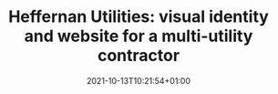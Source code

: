 ---
title: "Heffernan Utilities: visual identity and website for a multi-utility contractor"
date: 2021-10-13T10:21:54+01:00
draft: false
description: "Creating a visual identity, brand guidelines and marketing website for a family run multi-utility contractor based in the North of England."
slug: "heffernan-utilities"
topics: ["Case Study"]
keywords: ["visual identity design", "branding", "website design", "website developement"]
syndicate: "false"
layout: "project"
blocks:
  - template: "hero"
    image: "/v1634117838/hc/heffernan-utilities-cover.jpg"
    image_caption: "Nº01 On site with Heffernan Utilities"
    image_alt: "Roadworker in high-visability jacket and white hard hat  laying water pipes"
    image_ratio: "wide"
  - template: "body-copy"
    heading: "Overview"
    content: "<p>Multi-utility contractor Heffernan Utilities provide Water, Gas and Electricity services across England.</p><p>Over the years, the business has built a strong reputation among existing clients. However, their existing identity – and off the peg Wordpress theme – failed to convey the value of their offering, their experience and expertise.</p><p>During the first Covid-19 lockdown, the Heffernan Utilities team reached out with an aim to move the business forward and win larger contracts.</p>"
  - template: "body-copy"
    heading: "Key objectives"
    content: "<p>Project objectives were defined as:</p><p><strong>1. Create a respectable visual identity</strong>, suitable for a variety of applications, both online and offline.</p>
    <p><strong>2. Design and build a professional website</strong> to clearly present Heffernan Utilities core offer and demonstrate credibility.</p>
    <p><strong>3. Create documentation and marketing material</strong>, including a website management guide, brand guidelines, business card templates and a bi-fold brochure for prospective clients.</p>"
  - template: "body-copy"
    heading: "Visual Identity"
    content: "<p>Part of the identity project involved changing the brand name from ‘LJH Utilities’ to ‘Heffernan Utilities’. However, there were concerns this change might confuse existing clients.</p><p>To help prevent this we began with the existing colour palette. Although it felt flat and uninspiring, we agreed the colours were heading in the right direction. With a few tweaks we were able to develop a vibrant palette, which remained familiar to existing clients and well suited to the industry. </p>"
  - template: "image-grid-two"
    image_one: "/v1634125168/hc/heffernan-utilities-original-colour-palette.png"
    image_one_caption: "Nº02 Original colour palette"
    image_one_alt: "Original colour palette"
    image_two: "/v1634125168/hc/heffernan-utilities-updated-colour-palette.png"
    image_two_caption: "Nº03 Updated colour palette"
    image_two_alt: "Updated colour palette"
    image_ratio: "landscape"
  - template: "body-copy"
    content: "<p>By using an L and J in the logomark – to form the upper stems and cross bar of the H – we made a subtle nod to the original business name, without having to spell it out in the logotype. </p><p>We settled on Source Sans Pro for the lead typeface. Primarily for it’s flexibility in weights and styles, but also for it’s familiarity. It’s a solid workhorse, so was ideal for our needs. Source Code Pro is used sparingly, as the secondary typeface.</p>"
  - template: "image-grid-two"
    image_one: "/v1634125393/hc/heffernan-utilities-logo-lockup-logomark-fill.png"
    image_one_caption: "Nº04 Heffernan Utilities Logo lockup"
    image_one_alt: "Heffernan Utilities Logo lockup"
    image_two: "/v1634125168/hc/heffernan-utilities-typography-mobile.png"
    image_two_caption: "Nº05 Typographic system (for small screens)"
    image_two_alt: "Typography system for small screens"
    image_ratio: "landscape"
  - template: "body-copy"
    heading: "Website design"
    content: "<p>With a clear idea of the content, a site map was created to plan  website structure and visualise a visitors journey through the website.</p>"
  - template: "image-full"
    image: "/v1634126308/hc/heffernan-utilities-sitemap.png"
    image_caption: "Nº06 Sitemap"
    image_alt: "Heffernan Utilities sitemap"
    image_ratio: "wide"
  - template: "body-copy"
    content: "<p>With most site visitors looking for more information about the business, it made sense to create a dedicated landing page for each service. This also made sense from an SEO perspective.</p><p>A top level <em>work</em> section allows content editors to publish case studies of recent projects and testimonials from previous clients. This is designed to build confidence and give potential clients an idea of business capabilities.</p><p>An accreditations page shows visitors the business is recognised within the industry and working to industry standards.</p>"
  - template: "body-copy"
    heading: "Wireframing"
    content: "<p>Using the site map as a guide, we quickly built out low fidelity mockups to translate the site map into page layouts, without getting hung up on the details.</p><p>A modular homepage was designed to allow the team to outline business capabilities and create promo sections to highlight the value proposition of the business.</p>"
  - template: "image-full"
    image: "/v1634201420/hc/heffernan-utilities-lo-fi-mockup.png"
    image_caption: "Nº07 Lo-fi website mockups"
    image_alt: "Heffernan Utilities sitemap"
    image_ratio: "wide"
  - template: "image-full"
    image: "/v1634201420/hc/heffernan-utilities-lo-fi-mockup-2.png"
    image_caption: "Nº08 Lo-fi website mockups"
    image_alt: "Heffernan Utilities sitemap"
    image_ratio: "wide"
  - template: "body-copy"
    heading: "Hi-fidelity prototyping"
    content: "<p>Fleshing out the mockups helped visualise the final design, colour palette and imagery, as it would appear on the finished website. Making the prototype clickable allowed us to navigate the pages, test flows and get a feel for the final website. From here we could iron out any issues before development stage.</p>"
  - template: "image-full"
    image: "/v1634136506/hc/heffernan-utilities-hi-fi-mockup.jpg"
    image_caption: "Nº09 Hi-fi website mockups"
    image_alt: "Heffernan Utilities sitemap"
    image_ratio: "wide"
  - template: "image-full"
    image: "/v1634136505/hc/heffernan-utilities-hi-fi-mockup-2.jpg"
    image_caption: "Nº10 Hi-fi website mockups"
    image_alt: "Heffernan Utilities sitemap"
    image_ratio: "wide"
  - template: "image-full"
    image: "/v1634136506/hc/heffernan-utilities-hi-fi-mockup-3.jpg"
    image_caption: "Nº11 Hi-fi website mockups"
    image_alt: "Heffernan Utilities sitemap"
    image_ratio: "wide"
  - template: "body-copy"
    heading: "Website development"
    content: "<p>It was expected updates to the website would be infrequent. Therefore, we agreed the website should be as easy to manage as possible and cost effective to maintain.</p><p>We decided the best approach was to move away from Wordpress, and instead opt for a more robust static page approach.</p>"
  - template: "image-grid-four"
    image_one: "/v1634139926/hc/hugo.png"
    image_one_caption: "Nº12 Hugo"
    image_one_alt: "GoHugo Logo"
    image_two: "/v1634139926/hc/forestry.png"
    image_two_caption: "Nº13 Forestry"
    image_two_alt: "Forestry CMS Logo"
    image_three: "/v1634139926/hc/netlify.png"
    image_three_caption: "Nº14 Netlify"
    image_three_alt: "Netlify Logo"
    image_four: "/v1634139926/hc/cloudinary.png"
    image_four_caption: "Nº15 Cloudinary"
    image_four_alt: "Cloudinary Logo"
    image_ratio: "square"
  - template: "body-copy"
    content: "<p><a href='https://gohugo.io/' target='_blank'>Hugo</a> is the perfect tool for a content based marketing website like this. It’s lightweight, fast and reliable, and requires almost zero maintenance. No plugins to manage or versions to update. It just works, and will continue to do so.</p><p><a href='https://forestry.io/' target='_blank'>Forestry</a> was our choice for CMS. It’s as simple as it gets, allowing content editors to commit markdown files directly to a Git repository, via a familiar content management interface.</p><p><a href='https://www.netlify.com/' target='_blank'>Netlify</a> allows us to host the website for free and keep ongoing costs to an absolute minimum. Netlify handles the CDN, deployment and contact form submissions – which are then sent to the team by email.</p> 
    <p><a href='https://cloudinary.com/' target='_blank'>Cloudinary</a> takes care of media content, helping us to deliver optimised images at the correct size for the context. For a website of this size we stay well within Cloudinary’s free tier.</p>"
  - template: "body-copy"
    heading: "Performance optimisations"
    content: "<p>I was able to make a number of performance optimisations to ensure the website loads as fast as possible, regardless of the device used or quality of internet connection.</p><p>These optimisations included:</p>
      <ul>
        <li>Self-hosting webfonts</li>
        <li>Removing third-party scripts</li>
        <li>Replacing jQuery with plain JavaScript</li>
        <li>Delivering responsive images to ensure optimised image sizes</li>
        <li>Serving next-gen image formats (AVIF & WebP)</li>
        <li>Using image placeholder to minimise cumulative layout shift</li>
        <li>Using lazy-loading to defer images outside of the viewport</li>
      </ul>
      <p>Testing the updated website using <a href='https://developers.google.com/web/tools/lighthouse/' target='_blank'>Google’s Lighthouse audit tool</a> shows over a 30% improvement in overall performance. </p>"
  - template: "image-grid-two"
    image_one: "/v1634140524/hc/heffernan-utilities-lighthouse-score-before.png"
    image_one_caption: "Nº16 Before performance optimisation"
    image_one_alt: "Lighthouse score before performance optimisation"
    image_two: "/v1634140524/hc/heffernan-utilities-lighthouse-score-after.png"
    image_two_caption: "Nº17 After performance optimisation"
    image_two_alt: "Lighthouse score after performance optimisation"
    image_ratio: "landscape"
  - template: "body-copy"
    heading: "Guidelines"
    content: "<p>One of the project requirements was to provide direction on both how to use the brand deliverables, and how to manage website content.</p><h3>Brand guide</h3><p>I built <a href='http://ljhutilities-brand.netlify.app/' target='_blank'>a brand guidelines microsite</a>, again using Hugo, to offer guidance about brand colours, typography and logo use. The guidelines also ensure brand deliverables are easy to access and download.</p>"
  - template: "image-grid-two"
    image_one: "/v1634204909/hc/heffernan-utilities-brand-guidelines.jpg"
    image_one_caption: "Nº18 Heffernan Utilities Brand Guidelines homepage"
    image_one_alt: "Heffernan Utilities Brand Guidelines homepage"
    image_two: "/v1634204909/hc/heffernan-utilities-brand-guidelines-2.jpg"
    image_two_caption: "Nº19 Heffernan Utilities Brand Guidelines logo"
    image_two_alt: "Heffernan Utilities Brand Guidelines logo"
    image_ratio: "landscape"
  - template: "body-copy"
    content: "<h3>CMS Guide</h3><p>Using Notion, I wrote <a href='https://substantial-search-fa6.notion.site/Heffernan-Utilities-CMS-Guide-c7381e6aaa024a62aeda59bfdcc57ef6' target='_blank'>a short CMS guide</a> to help onboard editors with website management and explain how to use Forestry to publish content.</p>"
  - template: "body-copy"
    heading: "Print material"
    content: "<p>To complete the project I helped create business cards templates and a bi-fold brochure to hand out to prospective clients.</p><p>I’m not a print designer by any stretch, but when working with small teams I’ll often help create basic deliverables for print. This saved the team the hassle of havng to bring another designer on board.</p>"
  - template: "image-grid-two"
    image_one: "/v1634218439/hc/heffernan-utilities-business-cards.jpg"
    image_one_caption: "Nº20 Heffernan Utilities Business Cards"
    image_one_alt: "Heffernan Utilities Logo lockup"
    image_two: "/v1634218439/hc/heffernan-utilities-brochure.jpg"
    image_two_caption: "Nº21 Bi-fold brochure"
    image_two_alt: "Typography system for small screens"
    image_ratio: "landscape"
  - template: "body-copy"
    heading: "Summary"
    content: "<p>Within 4 weeks we were able to complete the identity work and design and code the website, from scratch. Taking Heffernan utilities web presence from a generic unbranded Wordpress theme to a recognisable multi-utility brand.</p><p>By choosing a simple static site approach and optimising the website for Google’s <a href='https://web.dev/vitals/' target=''>Core Web Vitals</a>, we were able to improve website performance and boost search ranking – all whilst keeping ongoing costs to a minimum.</p><p>At this point the work has only just begun.</p> <p>In order to win new clients it’s vital to drive traffic to the website. This can be done over time via a well defined content markerting and social media strategy. However, in the short term, the best option for the business might well be to focus on targeted marketing using Adwords.</p><p>Other easy wins include setting up a <a href='https://www.google.co.uk/business/' target='_blank'>Business Profile</a> on Google or integrating live-chat software to engage with visitors, gather feedback and offer support.</p><p>If you need help with anything you see here, then <a href='mailto:studio@harrycresswell.com'>please get in touch</a>.</p>"
  - template: "link-big"
    link_text: "ljhutilities.netlify.app"
    link_url: "https://ljhutilities.netlify.app"
---